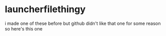 # launcherfilethingy
i made one of these before but github didn't like that one for some reason so here's this one
